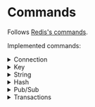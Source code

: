 # Commands

Follows [Redis's commands](https://redis.io/commands).

Implemented commands:

<details>
    <summary>Connection</summary>

- ECHO
- PING
- QUIT

</details>

<details>
    <summary>Key</summary>

- DEL
- EXISTS
- RENAME
- EXPIRE
- EXPIREAT

</details>

<details>
    <summary>String</summary>

- APPEND
- GET
- INCRBY
- INCR
- SET

</details>

<details>
    <summary>Hash</summary>

- HGET
- HGETALL
- HKEYS
- HVALS
- HSET
- HDEL
- HEXISTS
- HLEN
- HSTRLEN

</details>

<details>
    <summary>Pub/Sub</summary>

- SUBSCRIBE
- UNSUBSCRIBE
- PUBLISH

</details>

<details>
    <summary>Transactions</summary>

- MULTI
- EXEC
- DISCARD
- WATCH

</details>
